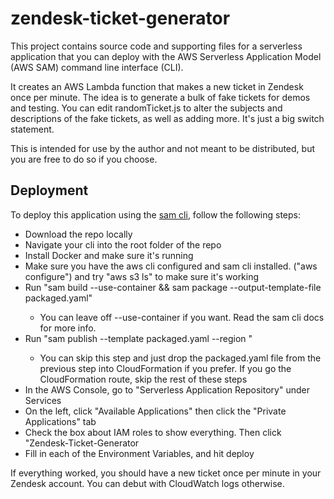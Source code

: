 # zendesk-ticket-generator

This project contains source code and supporting files for a serverless application that you can deploy with the AWS Serverless Application Model (AWS SAM) command line interface (CLI).

It creates an AWS Lambda function that makes a new ticket in Zendesk once per minute. The idea is to generate a bulk of fake tickets for demos and testing. You can edit randomTicket.js to alter the subjects and descriptions of the fake tickets, as well as adding more. It's just a big switch statement.

This is intended for use by the author and not meant to be distributed, but you are free to do so if you choose.

## Deployment
To deploy this application using the [sam cli](https://docs.aws.amazon.com/serverless-application-model/latest/developerguide/serverless-sam-cli-install.html), follow the following steps:

* Download the repo locally
* Navigate your cli into the root folder of the repo
* Install Docker and make sure it's running
* Make sure you have the aws cli configured and sam cli installed. ("aws configure") and try "aws s3 ls" to make sure it's working
* Run "sam build --use-container && sam package <your-bucket-name> --output-template-file packaged.yaml"
    * You can leave off --use-container if you want. Read the sam cli docs for more info.
* Run "sam publish --template packaged.yaml --region <your preferred region>"
    * You can skip this step and just drop the packaged.yaml file from the previous step into CloudFormation if you prefer. If you go the CloudFormation route, skip the rest of these steps
* In the AWS Console, go to "Serverless Application Repository" under Services
* On the left, click "Available Applications" then click the "Private Applications" tab
* Check the box about IAM roles to show everything. Then click "Zendesk-Ticket-Generator
* Fill in each of the Environment Variables, and hit deploy

If everything worked, you should have a new ticket once per minute in your Zendesk account. You can debut with CloudWatch logs otherwise.

